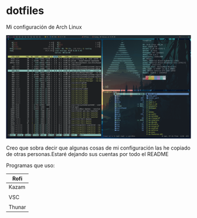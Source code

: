 # dotfiles
Mi configuración de Arch Linux

![](./images/entorno.png)

Creo que sobra decir que algunas cosas de mi configuración las he copiado de otras personas.Estaré dejando sus cuentas por todo el README

Programas que uso:


|  Rofi   |
|---------|
|  Kazam  |
|         |
|   VSC   |
|         |
| Thunar  |
